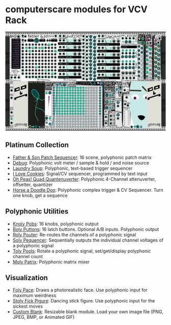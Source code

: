 # computerscare modules for VCV Rack
<img src="doc/computerscare-1.4-all-modules.png" width="900" alt="Computerscare Modules for VCV Rack" />

## Platinum Collection
- [Father & Son Patch Sequencer](./doc/father-and-son.md): 16 scene, polyphonic patch matrix
- [Debug](./doc/debug.md): Polyphonic volt meter / sample & hold / and noise source
- [Laundry Soup](./doc/laundry-soup.md): Polyphonic, text-based trigger sequencer
- [I Love Cookies](./doc/i-love-cookies.md): Signal/CV sequencer, programmed by text input
- [Oh Peas! Quad Quantenuverter](./doc/oh-peas.md): Polyphonic 4-Channel attenuverter, offsetter, quantizer
- [Horse a Doodle Doo](./doc/horse-a-doodle-do.md): Polyphonic complex trigger & CV Sequencer.  Turn one knob, get a sequence

## Polyphonic Utilities
- [Knoly Pobs](./doc/poly-utilities.md): 16 knobs, polyphonic output
- [Boly Puttons](./doc/poly-utilities.md): 16 latch buttons.  Optional A/B inputs.  Polyphonic output
- [Roly Pouter](./doc/poly-utilities.md): Re-routes the channels of a polyphonic signal
- [Soly Pequencer](./doc/poly-utilities.md): Sequentially outputs the individual channel voltages of a polyphonic signal
- [Toly Pools](./doc/poly-utilities.md): Rotate a polyphonic signal, set/get/display polyphonic channel count
- [Moly Patrix](./doc/poly-utilities.md): Polyphonic matrix mixer

## Visualization
- [Foly Pace](./doc/foly-pace.md): Draws a photorealistic face.  Use polyphonic input for maximum weirdness
- [Stoly Fick Pigure](./doc/stoly-fick-pigure.md): Dancing stick figure.  Use polyphonic input for the sickest moves
- [Custom Blank](./doc/custom-blank.md): Resizable blank module.  Load your own image file (PNG, JPEG, BMP, or Animated GIF)
